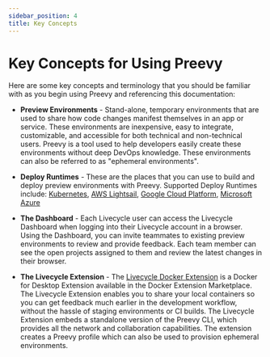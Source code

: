 ```yaml
---
sidebar_position: 4
title: Key Concepts
---
```


# Key Concepts for Using Preevy

Here are some key concepts and terminology that you should be familiar with as you begin using Preevy and referencing this documentation:

- **Preview Environments** - Stand-alone, temporary environments that are used to share how code changes manifest themselves in an app or service. These environments are inexpensive, easy to integrate, customizable, and accessible for both technical and non-technical users. Preevy is a tool used to help developers easily create these environments without deep DevOps knowledge. These environments can also be referred to as "ephemeral environments".

- **Deploy Runtimes** - These are the places that you can use to build and deploy preview environments with Preevy. Supported Deploy Runtimes include: [Kubernetes](/deploy-runtimes/kube-pod), [AWS Lightsail](/deploy-runtimes/aws-lightsail), [Google Cloud Platform](deploy-runtimes/gcp-gce), [Microsoft Azure](/deploy-runtimes/gcp-gce)

- **The Dashboard** - Each Livecycle user can access the Livecycle Dashboard when logging into their Livecycle account in a browser. Using the Dashboard, you can invite teammates to existing preview environments to review and provide feedback. Each team member can see the open projects assigned to them and review the latest changes in their browser.

- **The Livecycle Extension** - The [Livecycle Docker Extension](https://hub.docker.com/extensions/livecycle/docker-extension) is a Docker for Desktop Extension available in the Docker Extension Marketplace. The Livecycle Extension enables you to share your local containers so you can get feedback much earlier in the development workflow, without the hassle of staging environments or CI builds. The Livecycle Extension embeds a standalone version of the Preevy CLI, which provides all the network and collaboration capabilities. The extension creates a Preevy profile which can also be used to provision ephemeral environments.
